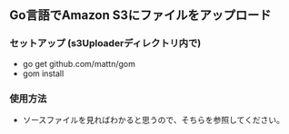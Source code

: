 ## Go言語でAmazon S3にファイルをアップロード

### セットアップ (s3Uploaderディレクトリ内で)
- go get github.com/mattn/gom
- gom install

### 使用方法
- ソースファイルを見ればわかると思うので、そちらを参照してください。

